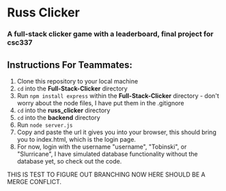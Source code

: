 # Russ Clicker
### A full-stack clicker game with a leaderboard, final project for csc337

## Instructions For Teammates:
1. Clone this repository to your local machine
2. `cd` into the **Full-Stack-Clicker** directory
3. Run `npm install express` within the **Full-Stack-Clicker**
    directory - don't worry about the node files, I have put them in the .gitignore
5. `cd` into the **russ_clicker** directory
6. `cd` into the **backend** directory
7. Run `node server.js`
8. Copy and paste the url it gives you into your browser, this should bring you to index.html, which is the login page.
9. For now, login with the username "username", "Tobinski", or "Slurricane", I have simulated database functionality without the database yet, so check out the code.

THIS IS TEST TO FIGURE OUT BRANCHING NOW HERE SHOULD BE A MERGE CONFLICT.

